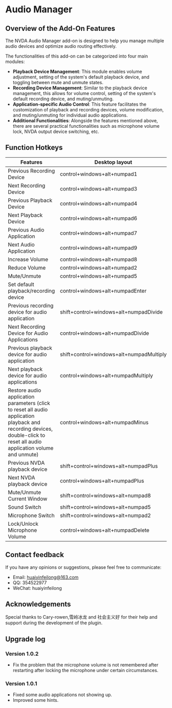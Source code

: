 # Audio Manager

## Overview of the Add-On Features

The NVDA Audio Manager add-on is designed to help you manage multiple audio devices and optimize audio routing effectively.

The functionalities of this add-on can be categorized into four main modules:

* **Playback Device Management**: This module enables volume adjustment, setting of the system's default playback device, and toggling between mute and unmute states.
* **Recording Device Management**: Similar to the playback device management, this allows for volume control, setting of the system's default recording device, and muting/unmuting.
* **Application-specific Audio Control**: This feature facilitates the customization of playback and recording devices, volume modification, and muting/unmuting for individual audio applications.
* **Additional Functionalities**: Alongside the features mentioned above, there are several practical functionalities such as microphone volume lock, NVDA output device switching, etc.

## Function Hotkeys

| Features | Desktop layout | Laptop layout |
| --- | --- | --- |
| Previous Recording Device | control+windows+alt+numpad1 | control+windows+alt+Home |
| Next Recording Device | control+windows+alt+numpad3 | control+windows+alt+End |
| Previous Playback Device | control+windows+alt+numpad4 | control+windows+alt+PageUp |
| Next Playback Device | control+windows+alt+numpad6 | control+windows+alt+PageDown |
| Previous Audio Application | control+windows+alt+numpad7 | control+windows+alt+LeftArrow |
| Next Audio Application | control+windows+alt+numpad9 | control+windows+alt+RightArrow |
| Increase Volume | control+windows+alt+numpad8 | control+windows+alt+UpArrow |
| Reduce Volume | control+windows+alt+numpad2 | control+windows+alt+DownArrow |
| Mute/Unmute | control+windows+alt+numpad5 | control+windows+alt +Space |
| Set default playback/recording device | control+windows+alt+numpadEnter | control+windows+alt+Enter |
| Previous recording device for audio application | shift+control+windows+alt+numpadDivide | shift+control+windows+alt+[ |
| Next Recording Device for Audio Applications | control+windows+alt+numpadDivide | control+windows+alt+[ |
| Previous playback device for audio application | shift+control+windows+alt+numpadMultiply | shift+control+windows+alt+] |
| Next playback device for audio applications | control+windows+alt+numpadMultiply | control+windows+alt+] |
| Restore audio application parameters (click to reset all audio application playback and recording devices, double-click to reset all audio application volume and unmute) | control+windows+alt+numpadMinus | control+windows+alt+Backspace |
| Previous NVDA playback device | shift+control+windows+alt+numpadPlus | shift+control+windows+alt+\ |
| Next NVDA playback device | control+windows+alt+numpadPlus | control+windows+alt+\ |
| Mute/Unmute Current Window | shift+control+windows+alt+numpad8 | shift+control+windows+alt+Space |
| Sound Switch | shift+control+windows+alt+numpad5 | shift+control+windows+alt+UpArrow |
| Microphone Switch | shift+control+windows+alt+numpad2 | shift+control+windows+alt+DownArrow |
| Lock/Unlock Microphone Volume | control+windows+alt+numpadDelete | control+windows+alt+Delete |

## Contact feedback

If you have any opinions or suggestions, please feel free to communicate:

* Email: huaiyinfeilong@163.com
* QQ: 354522977
* WeChat: huaiyinfeilong

## Acknowledgements

Special thanks to Cary-rowen,雪岭冰龙 and 社会主义好 for their help and support during the development of the plugin.

## Upgrade log

### Version 1.0.2

* Fix the problem that the microphone volume is not remembered after restarting after locking the microphone under certain circumstances.

### Version 1.0.1

* Fixed some audio applications not showing up.
* Improved some hints.
